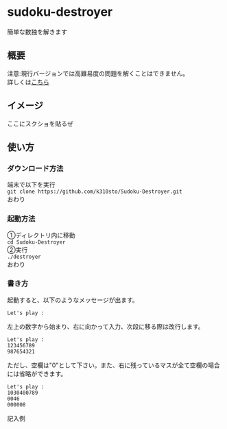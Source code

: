 # sudoku-destroyer
簡単な数独を解きます

## 概要
注意:現行バージョンでは高難易度の問題を解くことはできません。<br>
詳しくは[こちら](./README.md##複数手順の解法について)<br>

## イメージ
ここにスクショを貼るぜ

## 使い方
### ダウンロード方法
端末で以下を実行<br>
```git clone https://github.com/k310sto/Sudoku-Destroyer.git```<br>
おわり
### 起動方法
①ディレクトリ内に移動<br>
```cd Sudoku-Destroyer```<br>
②実行<br>
```./destroyer```<br>
おわり
### 書き方
起動すると、以下のようなメッセージが出ます。<br>
```
Let's play :
```
左上の数字から始まり、右に向かって入力、次段に移る際は改行します。<br>
```
Let's play :
123456789
987654321
```
ただし、空欄は"0"として下さい。また、右に残っているマスが全て空欄の場合には省略ができます。<br>
```
Let's play :
1030400789
0046
000008
```
記入例<br>
